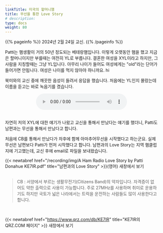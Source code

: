 ```yaml
---
linkTitle: 미국의 할머니햄
title: 무선을 통한 Love Story
# description:
type: docs
weight: 80
---
```


{{% pageinfo %}}
2024년 2월 24일 교신.
{{% /pageinfo %}}

Patti는 햄생활이 거의 50년 정도되는 베테랑햄입니다. 이렇게 오랫동안 햄을 했고 지금은 할머니이지만 부를때는 여전히 YL로 부릅니다. 결혼한 여성을 XYL이라고 하지만, 그 사람을 지칭할때는 그냥 YL입니다. 아무리 나이가 들어도 여성에게는 "old"라는 단어가 들어가면 안됩니다. 여성은 나이를 먹지 않아야 하니까요. hi

북미와의 교신 중에 깨끗한 음성이 들려서 응답을 했습니다. 처음에는 YL인지 몰랐는데 이름을 듣고는 바로 녹음기를 켰습니다.

<center><audio src="https://blog.kakaocdn.net/dn/BmnkN/btsFjKJoUGg/HllNxx3s3kUIYISl68IZz1/tfile.mp3" controls="controls"></audio></center><br>


자연히 저의 XYL에 대한 얘기가 나왔고 교신을 통해서 만났다는 얘기를 했더니, Patti도 남편과는 무선을 통해서 만났다고 합니다.

처음에 CB를 통해서 만났다가 차후에 함께 아마추어무선을 시작했다고 하는군요. 실제 무선은 남편보다 Patti가 먼저 시작했다고 합니다. 남편과의 Love Story는 지역 햄클럽지에 기고했는데, 교신 후에 email로 파일을 보내왔습니다.
<br>

{{< newtabref href="/recording/img/A Ham Radio Love Story by Patti Donahue KE7IR.pdf" title="남편과의 Love Story" >}}(영어) 새창에서 보기
<br><br>

> CB : 서양에서 부르는 생활무전기(Citizens Band)의 약자입니다. 자격증이 없어도 약한 출력으로 사용이 가능합니다. 주로 27MHz를 사용하며 취미로 운용하기도 하지만 국토가 넓은 나라에서는 트럭을 운전하는 사람들도 많이 사용한다고 합니다.
<br>

{{< newtabref href="https://www.qrz.com/db/KE7IR" title="KE7IR의 QRZ.COM 페이지" >}} 새창에서 보기
<br><br>

